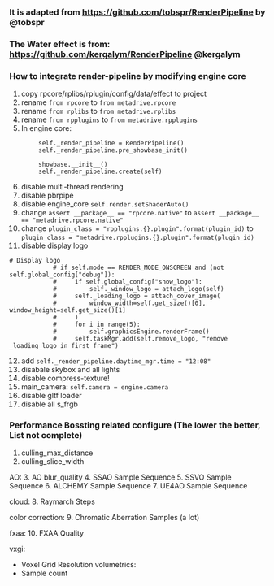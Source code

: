### It is adapted from https://github.com/tobspr/RenderPipeline by @tobspr
### The Water effect is from: https://github.com/kergalym/RenderPipeline @kergalym

### How to integrate render-pipeline by modifying engine core
1. copy rpcore/rplibs/rplugin/config/data/effect to project
2. rename ```from rpcore``` to ```from metadrive.rpcore```
3. rename ```from rplibs``` to ```from metadrive.rplibs```
4. rename ```from rpplugins``` to ```from metadrive.rpplugins```
5. In engine core:

```
        self._render_pipeline = RenderPipeline()
        self._render_pipeline.pre_showbase_init()
        
        showbase.__init__()
        self._render_pipeline.create(self)
```

6. disable multi-thread rendering
7. disable pbrpipe
8. disable engine_core ```self.render.setShaderAuto()```
9. change ```assert __package__ == "rpcore.native"``` to ```assert __package__ == "metadrive.rpcore.native"```
10. change ```plugin_class = "rpplugins.{}.plugin".format(plugin_id)```
    to ```plugin_class = "metadrive.rpplugins.{}.plugin".format(plugin_id)```
11. disable display logo

```
# Display logo
            # if self.mode == RENDER_MODE_ONSCREEN and (not self.global_config["debug"]):
            #     if self.global_config["show_logo"]:
            #         self._window_logo = attach_logo(self)
            #     self._loading_logo = attach_cover_image(
            #         window_width=self.get_size()[0], window_height=self.get_size()[1]
            #     )
            #     for i in range(5):
            #         self.graphicsEngine.renderFrame()
            #     self.taskMgr.add(self.remove_logo, "remove _loading_logo in first frame")
```

12. add ```self._render_pipeline.daytime_mgr.time = "12:08"```
13. disabale skybox and all lights
14. disable compress-texture!
15. main_camera: ```self.camera = engine.camera```
16. disable gltf loader
17. disable all s_frgb


### Performance Bossting related configure (The lower the better, List not complete)
1. culling_max_distance
2. culling_slice_width

AO:
3. AO blur_quality
4. SSAO Sample Sequence
5. SSVO Sample Sequence
6. ALCHEMY Sample Sequence
7. UE4AO Sample Sequence

cloud:
8. Raymarch Steps

color correction:
9. Chromatic Aberration Samples (a lot)

fxaa:
10. FXAA Quality

vxgi:
- Voxel Grid Resolution
volumetrics:
- Sample count
